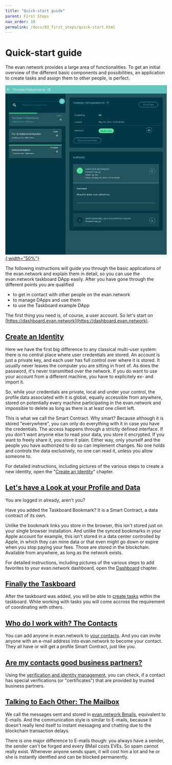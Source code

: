 ```yaml
---
title: "Quick-start guide"
parent: First Steps
nav_order: 10
permalink: /docs/03_first_steps/quick-start.html
---
```


# Quick-start guide

The evan.network provides a large area of functionalities. To get an initial overview of the
different basic components and possibilities, an application to create tasks and assign them to
other people, is perfect.

[![Taskboard](./img/taskboard_example.png){:width="50%"}](./img/taskboard_example.png)

The following instructions will guide you through the basic applications of the evan.network and
explain them in detail, so you can use the evan.network taskboard DApp easily. After you have gone
through the different points you are qualified

- to get in contact with other people on the evan.network
- to manage DApps and use them
- to use the Taskboard example DApp

The first thing you need is, of course, a user account. So let's start on
[https://dashboard.evan.network](https://dashboard.evan.network).


## [Create an Identity](/docs/03_first_steps/create-identity.html)

Here we have the first big difference to any classical multi-user system: there is no central place
where user credentials are stored. An account is just a private key, and each user has full control
over where it is stored. It usually never leaves the computer you are sitting in front of. As does
the password, it's never transmitted over the network. If you do want to use your account from a
different machine, you have to explicitely ex- and import it.

So, while your credentials are private, local and under your control, the profile data
associated with it is global, equally accessible from anywhere, stored on potentially every machine
participating in the evan.network and impossible to delete as long as there is at least one client
left.

This is what we call the Smart Contract. Why smart? Because although it is stored "everywhere", you
can only do everything with it in case you have the credentials. The access happens through a
strictly defined interface. If you don't want anyone else to read your data, you store it encrypted.
If you want to freely share it, you store it plain. Either way, only yourself and the people you
have authorized to do so can implement changes. No one holds and controls the data exclusively, no
one can read it, unless you allow someone to.

For detailed instructions, including pictures of the various steps to create a new identity, open
the "[Create an Identity](/docs/03_first_steps/create-identity.html)" chapter.


## [Let's have a Look at your Profile and Data](/docs/03_first_steps/dashboard.html)

You are logged in already, aren't you?

Have you added the Taskboard Bookmark? It is a Smart Contract, a data contract of its own.

Unlike the bookmark links you store in the browser, this isn't stored just on your single browser
installation. And unlike the synced bookmarks in your Apple account for example, this isn't stored
in a data center controlled by Apple, in which they can mine data or that even might go down or
expire when you stop paying your fees. Those are stored in the blockchain. Available from anywhere,
as long as the network exists.

For detailed instructions, including pictures of the various steps to add favorites to your
evan.network dashboard, open the [Dashboard](/docs/03_first_steps/dashboard.html) chapter.


## [Finally the Taskboard](/docs/03_first_steps/taskboard.html)

After the taskboard was added, you will be able to [create tasks](/docs/03_first_steps/taskboard) within the taskboard. While working with tasks you will come accross the requirement of coordinating with others.


## [Who do I work with? The Contacts](/docs/03_first_steps/contacts.html)

You can add anyone in evan.network to [your contacts](/docs/03_first_steps/contacts.html). And you can invite anyone
with an e-mail address into evan.network to become your contact. They all have or will get a profile
Smart Contract, just like you.


## [Are my contacts good business partners?](/docs/03_first_steps/verifications.html)

Using the [verification and identity management](/docs/03_first_steps/verifications.html), you can check, if a contact has special verifications (or "certificates") that are provided by trusted business partners.


## [Talking to Each Other: The Mailbox](/docs/03_first_steps/mailbox.html)

We call the messages sent and stored in [evan.network Bmails](/docs/03_first_steps/mail.html), equivalent to
E-mails. And the communication style is similar to E-mails, because it doesn't really lend itself to
instant messaging and chatting due to the blockchain transaction delays.

There is one major difference to E-mails though: you always have a sender, the sender can't be
forged and every BMail costs EVEs. So spam cannot really exist. Whenever anyone sends spam, it will
cost him a lot and he or she is instantly identfied and can be blocked permanently.


